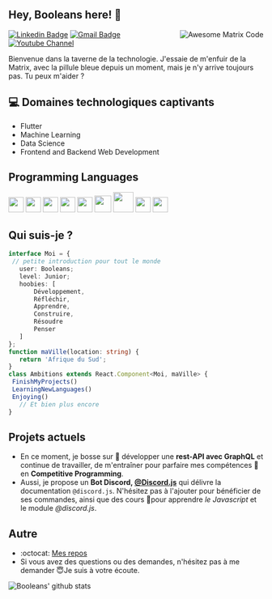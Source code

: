 <h2> Hey, Booleans here! 👋</h2>

<img src = 'https://github.com/MarikIshtar007/MarikIshtar007/blob/master/images/matrix.gif' alt = 'Awesome Matrix Code' align='right'/>

[![Linkedin Badge](https://img.shields.io/badge/-haanyali-blue?style=flat-square&logo=Linkedin&logoColor=white&link=https://www.linkedin.com/in/haany-ali)](https://www.linkedin.com/in/haany-ali) [![Gmail Badge](https://img.shields.io/badge/-asterp04@gmail.com-c14438?style=flat-square&logo=Gmail&logoColor=white&link=mailto:asterp04@gmail.com)](mailto:asterp04@gmail.com) [![Youtube Channel](https://img.shields.io/badge/-The%20Broke%20Coder-c14438?style=flat-square&logo=Youtube&link=https://www.youtube.com/channel/UCietjxpksncMdOUkycv5nqA)](https://www.youtube.com/channel/UCietjxpksncMdOUkycv5nqA)

Bienvenue dans la taverne de la technologie. J'essaie de m'enfuir de la Matrix, avec la pillule bleue depuis un moment, mais je n'y arrive toujours pas. Tu peux m'aider ?

## :computer: Domaines technologiques captivants
* Flutter
* Machine Learning
* Data Science
* Frontend and Backend Web Development

## Programming Languages
<img src = 'https://github.com/MarikIshtar007/MarikIshtar007/blob/master/images/c-original.svg' width='30'/> <img src = 'https://github.com/MarikIshtar007/MarikIshtar007/blob/master/images/flutter-logo.svg' width='30'/> <img src = 'https://github.com/MarikIshtar007/MarikIshtar007/blob/master/images/html.svg' width='30'/> <img src = 'https://github.com/MarikIshtar007/MarikIshtar007/blob/master/images/css.svg' width='30'/> <img src = 'https://github.com/MarikIshtar007/MarikIshtar007/blob/master/images/js.svg' width='30'/> <img src = 'https://github.com/MarikIshtar007/MarikIshtar007/blob/master/images/bootstrap.svg' width='33'/> <img src = 'https://github.com/MarikIshtar007/MarikIshtar007/blob/master/images/php.svg' width='40'/>
 <img src = 'https://github.com/MarikIshtar007/MarikIshtar007/blob/master/images/sql.svg' width='30'/> <img src = 'https://github.com/MarikIshtar007/MarikIshtar007/blob/master/images/git.svg' width='30'/>
 
 ## Qui suis-je ?
 ```typescript
interface Moi = {
  // petite introduction pour tout le monde
    user: Booleans;
    level: Junior;
    hoobies: [
        Développement,
        Réfléchir,
        Apprendre,
        Construire,
        Résoudre
        Penser
    ]
};
function maVille(location: string) {
    return 'Afrique du Sud';
}
class Ambitions extends React.Component<Moi, maVille> {
  FinishMyProjects()
  LearningNewLanguages()
  Enjoying()
    // Et bien plus encore
}
 ```
 
## Projets actuels
 * En ce moment, je bosse sur 🔭 développer une **rest-API avec GraphQL** et continue de travailler, de m'entraîner pour parfaire mes compétences 🌱 en **Competitive Programming**.
 * Aussi, je propose un  **Bot Discord, [@Discord.js](https://discord.com/oauth2/authorize?client_id=463202426288209920&scope=bot)** qui délivre la documentation ``@discord.js``. N'hésitez pas à l'ajouter pour bénéficier de ses commandes, ainsi que des cours 📂pour apprendre *le Javascript* et le module *@discord.js*.
 
## Autre
  - :octocat: [Mes repos](https://github.com/booleans-oss/)
  - Si vous avez des questions ou des demandes, n'hésitez pas à me demander 😇Je suis à votre écoute.

![Booleans' github stats](https://github-readme-stats.vercel.app/api?username=booleans_oss&show_icons=true&hide=[%22issues%22])
 
 
